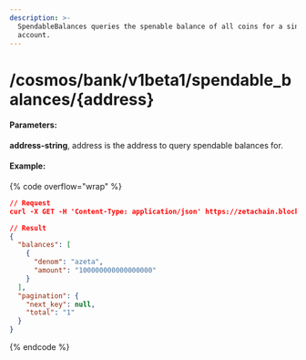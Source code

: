 ```yaml
---
description: >-
  SpendableBalances queries the spenable balance of all coins for a single
  account.
---
```


# /cosmos/bank/v1beta1/spendable\_balances/{address}

#### **Parameters:**

**address-string**, address is the address to query spendable balances for.

#### Example:

{% code overflow="wrap" %}
```json
// Request
curl -X GET -H 'Content-Type: application/json' https://zetachain.blockpi.network/lcd/v1/<your-api-key>/cosmos/bank/v1beta1/spendable_balances/zeta1qqqq7hq2neye0l0ar64q2ry0ggch94c0pxj67c

// Result
{
  "balances": [
    {
      "denom": "azeta",
      "amount": "100000000000000000"
    }
  ],
  "pagination": {
    "next_key": null,
    "total": "1"
  }
}
```
{% endcode %}
